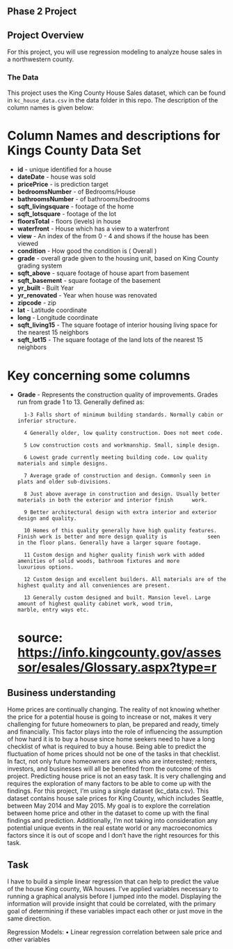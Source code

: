 ## Phase 2 Project

## Project Overview

For this project, you will use regression modeling to analyze house sales in a northwestern county.

### The Data

This project uses the King County House Sales dataset, which can be found in  `kc_house_data.csv` in the data folder in this repo. The description of the column names is given below:

# Column Names and descriptions for Kings County Data Set
* **id** - unique identified for a house
* **dateDate** - house was sold
* **pricePrice** -  is prediction target
* **bedroomsNumber** -  of Bedrooms/House
* **bathroomsNumber** -  of bathrooms/bedrooms
* **sqft_livingsquare** -  footage of the home
* **sqft_lotsquare** -  footage of the lot
* **floorsTotal** -  floors (levels) in house
* **waterfront** - House which has a view to a waterfront
* **view** - An index of the from 0 - 4 and shows if the house has been viewed
* **condition** - How good the condition is ( Overall )
* **grade** - overall grade given to the housing unit, based on King County grading system
* **sqft_above** - square footage of house apart from basement
* **sqft_basement** - square footage of the basement
* **yr_built** - Built Year
* **yr_renovated** - Year when house was renovated
* **zipcode** - zip
* **lat** - Latitude coordinate
* **long** - Longitude coordinate
* **sqft_living15** - The square footage of interior housing living space for the nearest 15 neighbors
* **sqft_lot15** - The square footage of the land lots of the nearest 15 neighbors

# Key concerning some columns
* **Grade** - Represents the construction quality of improvements. Grades run from grade 1 to 13. Generally defined as:

		1-3 Falls short of minimum building standards. Normally cabin or inferior structure.

		4 Generally older, low quality construction. Does not meet code.

		5 Low construction costs and workmanship. Small, simple design.

		6 Lowest grade currently meeting building code. Low quality materials and simple designs.

		7 Average grade of construction and design. Commonly seen in plats and older sub-divisions.

		8 Just above average in construction and design. Usually better materials in both the exterior and interior finish 		work.

		9 Better architectural design with extra interior and exterior design and quality.

		10 Homes of this quality generally have high quality features. Finish work is better and more design quality is 			seen in the floor plans. Generally have a larger square footage.

		11 Custom design and higher quality finish work with added amenities of solid woods, bathroom fixtures and more 			luxurious options.

		12 Custom design and excellent builders. All materials are of the highest quality and all conveniences are present.

		13 Generally custom designed and built. Mansion level. Large amount of highest quality cabinet work, wood trim, 			marble, entry ways etc.
	# source: https://info.kingcounty.gov/assessor/esales/Glossary.aspx?type=r

## Business understanding
Home prices are continually changing. The reality of not knowing whether the price for a potential house is going to increase or not, makes it very challenging for future homeowners to plan, be prepared and ready, timely and financially. This factor plays into the role of influencing the assumption of how hard it is to buy a house since home seekers need to have a long checklist of what is required to buy a house. Being able to predict the fluctuation of home prices should not be one of the tasks in that checklist. In fact, not only future homeowners are ones who are interested; renters, investors, and businesses will all be benefited from the outcome of this project. Predicting house price is not an easy task. It is very challenging and requires the exploration of many factors to be able to come up with the findings. For this project, I’m using a single dataset (kc_data.csv). This dataset contains house sale prices for King County, which includes Seattle, between May 2014 and May 2015. My goal is to explore the correlation between home price and other in the dataset to come up with the final findings and prediction. Additionally, I’m not taking into consideration any potential unique events in the real estate world or any macroeconomics factors since it is out of scope and I don’t have the right resources for this task.

## Task
I have to build a simple linear regression that can help to predict the value of the house King county, WA houses. I’ve applied variables necessary to running a graphical analysis before I jumped into the model. Displaying the information will provide insight that could be correlated, with the primary goal of determining if these variables impact each other or just move in the same direction.

Regression Models:
    • Linear regression 
		correlation between sale price and other variables
